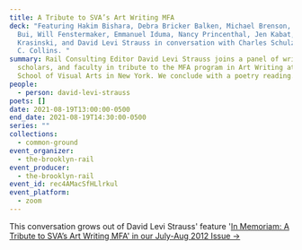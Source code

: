 ```yaml
---
title: A Tribute to SVA’s Art Writing MFA
deck: "Featuring Hakim Bishara, Debra Bricker Balken, Michael Brenson, Phong H.
  Bui, Will Fenstermaker, Emmanuel Iduma, Nancy Princenthal, Jen Kabat, Jennifer
  Krasinski, and David Levi Strauss in conversation with Charles Schulz and Ann
  C. Collins. "
summary: Rail Consulting Editor David Levi Strauss joins a panel of writers,
  scholars, and faculty in tribute to the MFA program in Art Writing at the
  School of Visual Arts in New York. We conclude with a poetry reading.
people:
  - person: david-levi-strauss
poets: []
date: 2021-08-19T13:00:00-0500
end_date: 2021-08-19T14:30:00-0500
series: ""
collections:
  - common-ground
event_organizer:
  - the-brooklyn-rail
event_producer:
  - the-brooklyn-rail
event_id: rec4AMacSfHLlrkul
event_platform:
  - zoom
---
```

This conversation grows out of David Levi Strauss' feature '[In Memoriam: A Tribute to SVA’s Art Writing MFA' in our July-Aug 2012 Issue →](https://brooklynrail.org/2021/07/in-memoriam/A-Tribute-to-SVAs-Art-Writing-MFA)
